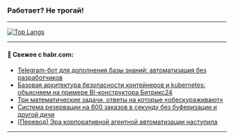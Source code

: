 ### Работает? Не трогай!

---
<!--
#### 🛠️ Technical stack:

![Java](https://img.shields.io/badge/Java-informational?logo=Oracle&style=flat&logoColor=white&color=FF4500)
![Kotlin](https://img.shields.io/badge/Kotlin-informational?logo=Kotlin&style=flat&logoColor=white&color=774D97)
![TS](https://img.shields.io/badge/TypeScript-informational?logo=typeScript&style=flat&logoColor=black&color=017acc)
![Python](https://img.shields.io/badge/Python-informational?logo=Python&style=flat&logoColor=black&color=ffdd54) <br>
![Spring](https://img.shields.io/badge/Spring-informational?logo=Spring&style=flat&logoColor=white&color=6DB33F) 
![SpringBoot](https://img.shields.io/badge/SpringBoot-informational?logo=SpringBoot&style=flat&logoColor=white&color=6DB33F)
![Nest](https://img.shields.io/badge/NestJS-informational?logo=NestJS&style=flat&logoColor=white&color=E0234E) 
![NodeJS](https://img.shields.io/badge/NodeJS-informational?logo=node.js&style=flat&logoColor=white&color=70A760)<br>
![PostgreSQL](https://img.shields.io/badge/PostgreSQL-informational?logo=PostgreSQL&style=flat&logoColor=white&color=DAA520)
![MongoDB](https://img.shields.io/badge/MongoDB-informational?logo=MongoDB&style=flat&logoColor=white&color=870000)
![Apache](https://img.shields.io/badge/Apache-informational?logo=apache&style=flat&logoColor=white&color=f74e28)

___ 
-->

<!--- #### 🛠️ : --->

[![Top Langs](https://github-readme-stats-82jvfl3w3-advtsettinggmailcoms-projects.vercel.app/api/top-langs/?username=zloylis&langs_count=10&hide_title=true&title_color=e6edf3&size_weight=0.5&count_weight=0.5&layout=compact&hide_progress=true&hide_border=true&theme=dracula&hide=css,makefile,cmake)](https://github.com/zloylis)

<!---


####  :octocat:&nbsp;&nbsp; Статистика:

![GitHub stats](https://github-readme-stats-u2qms2cxw-advtsettinggmailcoms-projects.vercel.app/api?username=zloylis&show_icons=true&hide_border=true&theme=dracula&title_color=e6edf3&include_all_commits=true&count_private=true&hide_rank=false&hide_title=true&rank_icon=github)
-->
---

#### 💬 Свежее с habr.com:

<!-- BLOG-POST-LIST:START -->
- [Telegram-бот для дополнения базы знаний: автоматизация без разработчиков](https://habr.com/ru/companies/teamly/articles/955278/?utm_source=habrahabr&utm_medium=rss&utm_campaign=955278)
- [Базовая архитектура безопасности контейнеров и kubernetes: объясняем на примере BІ-конструктора Битрикс24](https://habr.com/ru/companies/bitrix/articles/955264/?utm_source=habrahabr&utm_medium=rss&utm_campaign=955264)
- [Три математические задачи, ответы на которые «обескураживают»](https://habr.com/ru/articles/955904/?utm_source=habrahabr&utm_medium=rss&utm_campaign=955904)
- [Система резервации на 600 заказов в секунду без буферизации и другой дичи](https://habr.com/ru/articles/955714/?utm_source=habrahabr&utm_medium=rss&utm_campaign=955714)
- [[Перевод] Эра корпоративной агентной автоматизации наступила](https://habr.com/ru/articles/955112/?utm_source=habrahabr&utm_medium=rss&utm_campaign=955112)
<!-- BLOG-POST-LIST:END -->

---
